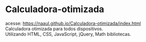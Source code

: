 # Calculadora-otimizada
acesse: https://naaul.github.io/Calculadora-otimizada/index.html
Calculadora otimizada para todos dispositivos. </br> Utilizando HTML, CSS, JavaScript, jQuery, Math bibliotecas.
